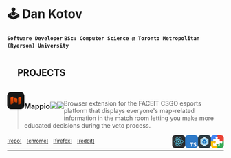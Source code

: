 # 🕹️ Dan Kotov

**`Software Developer`**
**`BSc: Computer Science @ Toronto Metropolitan (Ryerson) University`**

<div id="user-content-toc">
  <ul>
    <summary><h2 style="display: inline-block;">PROJECTS</h2></summary>
  </ul>
</div>

<img src="/media/mappio/icon.svg" width="40" height="40" align="left" alt="FACEIT mappio logo"><h3 align="left" style="float: left;">Mappio<img valign="middle" src="https://img.shields.io/chrome-web-store/rating/kaeamgghipbhkjgibgglnmmnobdakapa" align="right"><img valign="middle" src="https://img.shields.io/chrome-web-store/users/kaeamgghipbhkjgibgglnmmnobdakapa" align="right"></h3>

######

> Browser extension for the FACEIT CSGO esports platform that displays everyone's map-related information in the match room letting you make more educated decisions during the veto process.

<p>
  <img src="/media/technologies/chrome-extension.svg" width="30" height="30" align="right" alt="Chrome extension logo">
  <img src="/media/technologies/webpack.svg" width="30" height="30" align="right" alt="Webpack logo">
  <img src="/media/technologies/typescript.svg" width="30" height="30" align="right" alt="Typescript logo">
  <img src="/media/technologies/react.svg" width="30" height="30" align="right" alt="React logo">
</p>
<sub><a href="https://github.com/dankotov/faceit-mappio">[repo]</a></sub>&nbsp;&nbsp;&nbsp;<sub><a href="https://chrome.google.com/webstore/detail/faceit-mappio/kaeamgghipbhkjgibgglnmmnobdakapa">[chrome]</a></sub>&nbsp;&nbsp;&nbsp;<sub><a href="https://addons.mozilla.org/addon/faceit-mappio/">[firefox]</a></sub>&nbsp;&nbsp;&nbsp;<sub><a href="https://www.reddit.com/r/FACEITmappio/">[reddit]</a></sub>

<hr>
